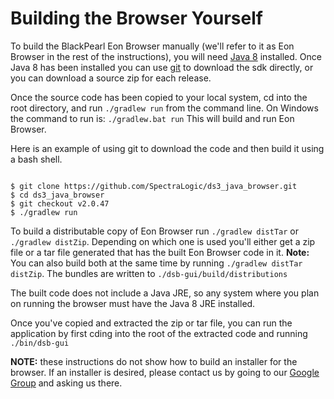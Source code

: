 Building the Browser Yourself
=============================

To build the BlackPearl Eon Browser manually (we'll refer to it as Eon Browser in the rest of the instructions), you will need [Java 8](http://www.oracle.com/technetwork/java/javase/downloads/index.html) installed.  Once Java 8 has been installed you can use [git](https://git-scm.com/) to download the sdk directly, or you can download a source zip for each release.

Once the source code has been copied to your local system, cd into the root directory, and run `./gradlew run` from the command line.  On Windows the command to run is: `./gradlew.bat run`  This will build and run Eon Browser.

Here is an example of using git to download the code and then build it using a bash shell.

```shell

$ git clone https://github.com/SpectraLogic/ds3_java_browser.git
$ cd ds3_java_browser
$ git checkout v2.0.47
$ ./gradlew run
```

To build a distributable copy of Eon Browser run `./gradlew distTar` or `./gradlew distZip`.  Depending on which one is used you'll either get a zip file or a tar file generated that has the built Eon Browser code in it. **Note:** You can also build both at the same time by running `./gradlew distTar distZip`.  The bundles are written to `./dsb-gui/build/distributions`

The built code does not include a Java JRE, so any system where you plan on running the browser must have the Java 8 JRE installed.

Once you've copied and extracted the zip or tar file, you can run the application by first cding into the root of the extracted code and running `./bin/dsb-gui`

**NOTE:** these instructions do not show how to build an installer for the browser.  If an installer is desired, please contact us by going to our [Google Group](https://groups.google.com/forum/#!forum/spectralogicds3-sdks) and asking us there.
